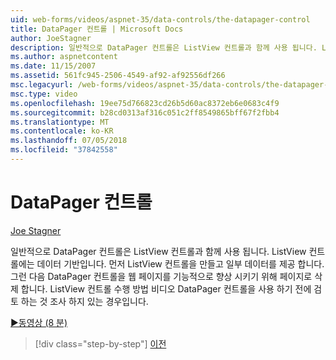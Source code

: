 ```yaml
---
uid: web-forms/videos/aspnet-35/data-controls/the-datapager-control
title: DataPager 컨트롤 | Microsoft Docs
author: JoeStagner
description: 일반적으로 DataPager 컨트롤은 ListView 컨트롤과 함께 사용 됩니다. ListView 컨트롤에는 데이터 기반입니다. 먼저 ListView 컨트롤을 만들고 일부 d를 제공 하는 중...
ms.author: aspnetcontent
ms.date: 11/15/2007
ms.assetid: 561fc945-2506-4549-af92-af92556df266
msc.legacyurl: /web-forms/videos/aspnet-35/data-controls/the-datapager-control
msc.type: video
ms.openlocfilehash: 19ee75d766823cd26b5d60ac8372eb6e0683c4f9
ms.sourcegitcommit: b28cd0313af316c051c2ff8549865bff67f2fbb4
ms.translationtype: MT
ms.contentlocale: ko-KR
ms.lasthandoff: 07/05/2018
ms.locfileid: "37842558"
---
```

<a name="the-datapager-control"></a>DataPager 컨트롤
====================
[Joe Stagner](https://github.com/JoeStagner)

일반적으로 DataPager 컨트롤은 ListView 컨트롤과 함께 사용 됩니다. ListView 컨트롤에는 데이터 기반입니다. 먼저 ListView 컨트롤을 만들고 일부 데이터를 제공 합니다. 그런 다음 DataPager 컨트롤을 웹 페이지를 기능적으로 향상 시키기 위해 페이지로 삭제 합니다. ListView 컨트롤 수행 방법 비디오 DataPager 컨트롤을 사용 하기 전에 검토 하는 것 조사 하지 있는 경우입니다.

[&#9654;동영상 (8 분)](https://channel9.msdn.com/Blogs/ASP-NET-Site-Videos/the-datapager-control)

> [!div class="step-by-step"]
> [이전](the-listview-control.md)
